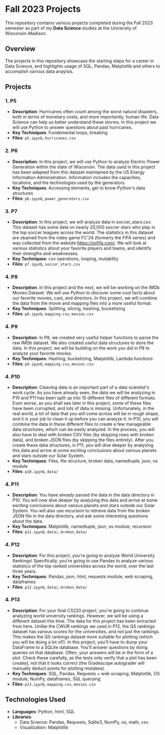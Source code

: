 # Fall 2023 Projects

This repository contains various projects completed during the Fall 2023 semester as part of my **Data Science** studies at the University of Wisconsin-Madison.

## Overview

The projects in this repository showcase the starting steps for a career in Data Science, and highlights usage of SQL, Pandas, Matplotlib and others to accomplish various data anaylsis. 

## Projects

### 1. P5
- **Description**: Hurricanes often count among the worst natural disasters, both in terms of monetary costs, and more importantly, human life. Data Science can help us better understand these storms. In this project we will use Python to answer questions about past hurricanes.
- **Key Techniques**: Fundemental loops, breaking
- **Files**: `p5.ipynb`, `hurricanes.csv`

### 2. P6
- **Description**: In this project, we will use Python to analyze Electric Power Generation within the state of Wisconsin. The data used in this project has been adapted from this dataset maintained by the US Energy Information Administration. Information includes the capacities, locations, and the technologies used by the generators.
- **Key Techniques**: Accessing elements, get to know Python's data structures
- **Files**: `p6.ipynb`, `power_generators.csv`

### 3. P7
- **Description**: In this project, we will analyze data in soccer_stars.csv. This dataset has some data on nearly 20,000 soccer stars who play in the top soccer leagues across the world. The statistics in this dataset are obained from the video game FC'24 (formerly the FIFA series) and was collected from the website https://sofifa.com/. We will look at various statistics about your favorite players and teams, and identify their strengths and weaknesses.
- **Key Techniques**: csv operations, looping, mutability
- **Files**: `p7.ipynb`, `soccor_stars.csv`

### 4. P8
- **Description**: In this project and the next, we will be working on the IMDb Movies Dataset. We will use Python to discover some cool facts about our favorite movies, cast, and directors. In this project, we will combine the data from the movie and mapping files into a more useful format.
- **Key Techniques**: Splitting, slicing, hashing, bucketizing
- **Files**: `p8.ipynb`, `mapping.csv`, `movies.csv`

### 4. P9
- **Description**: In P8, we created very useful helper functions to parse the raw IMDb dataset. We also created useful data structures to store the data. In this project, we will be building on the work you did in P8 to analyze your favorite movies.
- **Key Techniques**: Hashing, bucketizing, Matplotlib, Lambda functions
- **Files**: `p9.ipynb`, `mapping.csv`, `movies.csv`

### 4. P10
- **Description**: Cleaning data is an important part of a data scientist's work cycle. As you have already seen, the data we will be analyzing in P10 and P11 has been split up into 15 different files of different formats. Even worse, as you shall see later in this project, some of these files have been corrupted, and lots of data is missing. Unfortunately, in the real world, a lot of data that you will come across will be in rough shape, and it is your job to clean it up before you can analyze it. In P10, you will combine the data in these different files to create a few manageable data structures, which can be easily analyzed. In the process, you will also have to deal with broken CSV files (by skipping rows with broken data), and broken JSON files (by skipping the files entirely).
After you create these data structures, in P11, you will dive deeper by analyzing this data and arrive at some exciting conclusions about various planets and stars outside our Solar System.
- **Key Techniques**: Files, file structure, broken data, namedtuple, json, os module
- **Files**: `p10.ipynb`, `data/`

### 4. P11
- **Description**: You have already parsed the data in the data directory in P10. You will now dive deeper by analyzing this data and arrive at some exciting conclusions about various planets and stars outside our Solar System. You will also use recursion to retrieve data from the broken JSON file in the data directory, and ask some interesting questions about the data.
- **Key Techniques**: Matplotlib, namedtuple, json, os module, recursion
- **Files**: `p11.ipynb`, `data/`, `broken_data/`

### 4. P12
- **Description**: For this project, you're going to analyze World University Rankings! Specifically, you're going to use Pandas to analyze various statistics of the top ranked universities across the world, over the last three years.
- **Key Techniques**: Pandas, json, html, requests module, web scraping, dataframes
- **Files**: `p12.ipynb`, `data/`, `broken_data/`

### 4. P13
- **Description**: For your final CS220 project, you're going to continue analyzing world university rankings. However, we will be using a different dataset this time. The data for this project has been extracted from here. Unlike the CWUR rankings we used in P12, the QS rankings dataset has various scores for the universities, and not just the rankings. This makes the QS rankings dataset more suitable for plotting (which you will be doing a lot of!). In this project, you'll have to dump your DataFrame to a SQLite database. You'll answer questions by doing queries on that database. Often, your answers will be in the form of a plot. Check these carefully, as the tests only verify that a plot has been created, not that it looks correct (the Gradescope autograder will manually deduct points for plotting mistakes).
- **Key Techniques**: SQL, Pandas, Requests + web scraping, Matplotlib, OS module, NumPy, dataframes, SQL querying
- **Files**: `p13.ipynb`, `mapping.csv`, `movies.csv`

## Technologies Used
- **Languages**: Python, html, SQL
- **Libraries**: 
  - Data Science: Pandas, Requests, Sqlite3, NumPy, os, math, csv
  - Visualization: Matplotlib
